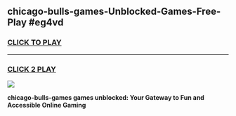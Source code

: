 
## chicago-bulls-games-Unblocked-Games-Free-Play #eg4vd
<h3>
<a href="https://us.freeplayer.one?title=chicago-bulls-games&ref=9M">CLICK TO PLAY</a></h3>
<hr>

<h3>
<a href="https://us.freeplayer.one?title=chicago-bulls-games&ref=9M">CLICK 2 PLAY</a>
  
</h3>

<a href="https://us.freeplayer.one?title=chicago-bulls-games&ref=9M"><img src="https://clearcache.store/games.png"></a>


**chicago-bulls-games games unblocked: Your Gateway to Fun and Accessible Online Gaming**
